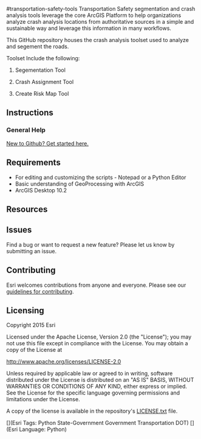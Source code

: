 #transportation-safety-tools
Transportation Safety segmentation and crash analysis tools  leverage the core ArcGIS Platform to help organizations analyze crash analysis locations from authoritative sources in a simple and sustainable way and leverage this information in many workflows. 

This GitHub repository houses the crash analysis toolset used to analyze and segement the roads.

Toolset Include the following:

1. Segementation Tool

2. Crash Assignment Tool 

3. Create Risk Map Tool


## Instructions

### General Help
[New to Github? Get started here.](http://htmlpreview.github.com/?https://github.com/Esri/esri.github.com/blob/master/help/esri-getting-to-know-github.html)

## Requirements

* For editing and customizing the scripts - Notepad or a Python Editor
* Basic understanding of GeoProcessing with ArcGIS
* ArcGIS Desktop 10.2
 
## Resources




## Issues

Find a bug or want to request a new feature?  Please let us know by submitting an issue.


## Contributing

Esri welcomes contributions from anyone and everyone.
Please see our [guidelines for contributing](https://github.com/esri/contributing).

## Licensing

Copyright 2015 Esri

Licensed under the Apache License, Version 2.0 (the "License");
you may not use this file except in compliance with the License.
You may obtain a copy of the License at

   http://www.apache.org/licenses/LICENSE-2.0

Unless required by applicable law or agreed to in writing, software
distributed under the License is distributed on an "AS IS" BASIS,
WITHOUT WARRANTIES OR CONDITIONS OF ANY KIND, either express or implied.
See the License for the specific language governing permissions and
limitations under the License.

A copy of the license is available in the repository's
[LICENSE.txt](https://github.com/Esri/transportation-safety-tools/blob/master/License.txt) file.

[](Esri Tags: Python State-Government Government Transportation DOT)
[](Esri Language: Python)
